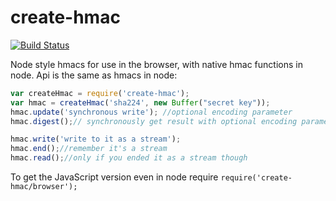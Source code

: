 create-hmac
===

[![Build Status](https://travis-ci.org/crypto-browserify/createHmac.svg)](https://travis-ci.org/crypto-browserify/createHmac)

Node style hmacs for use in the browser, with native hmac functions in node. Api is the same as hmacs in node:

```js
var createHmac = require('create-hmac');
var hmac = createHmac('sha224', new Buffer("secret key"));
hmac.update('synchronous write'); //optional encoding parameter
hmac.digest();// synchronously get result with optional encoding parameter

hmac.write('write to it as a stream');
hmac.end();//remember it's a stream
hmac.read();//only if you ended it as a stream though
```

To get the JavaScript version even in node require `require('create-hmac/browser');`
